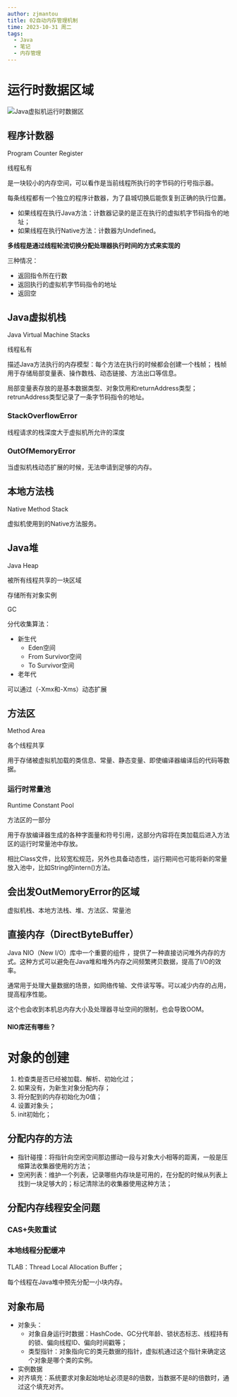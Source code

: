 ```yaml
---
author: zjmantou
title: 02自动内存管理机制
time: 2023-10-31 周二
tags:
  - Java
  - 笔记
  - 内存管理
---
```

# 运行时数据区域

![Java虚拟机运行时数据区](https://zjmantou-drawingbed.oss-cn-hangzhou.aliyuncs.com/picture/202310310207895.jpg)

## 程序计数器

Program Counter Register 

线程私有 

是一块较小的内存空间，可以看作是当前线程所执行的字节码的行号指示器。 

每条线程都有一个独立的程序计数器，为了县城切换后能恢复到正确的执行位置。 

- 如果线程在执行Java方法：计数器记录的是正在执行的虚拟机字节码指令的地址；
- 如果线程在执行Native方法：计数器为Undefined。


**多线程是通过线程轮流切换分配处理器执行时间的方式来实现的**

三种情况：
- 返回指令所在行数
- 返回执行的虚拟机字节码指令的地址
- 返回空

## Java虚拟机栈

Java Virtual Machine Stacks

线程私有 

描述Java方法执行的内存模型：每个方法在执行的时候都会创建一个栈帧； 
栈帧用于存储局部变量表、操作数栈、动态链接、方法出口等信息。 

局部变量表存放的是基本数据类型、对象饮用和returnAddress类型； 
retrunAddress类型记录了一条字节码指令的地址。 

### StackOverflowError

线程请求的栈深度大于虚拟机所允许的深度  

### OutOfMemoryError

当虚拟机栈动态扩展的时候，无法申请到足够的内存。

## 本地方法栈

Native Method Stack

虚拟机使用到的Native方法服务。

## Java堆

Java Heap

被所有线程共享的一块区域 

存储所有对象实例 

GC 

分代收集算法：
- 新生代
	- Eden空间
	- From Survivor空间
	- To Survivor空间
- 老年代

可以通过（-Xmx和-Xms）动态扩展

## 方法区

Method Area

各个线程共享 

用于存储被虚拟机加载的类信息、常量、静态变量、即使编译器编译后的代码等数据。 

### 运行时常量池

Runtime Constant Pool

方法区的一部分  

用于存放编译器生成的各种字面量和符号引用，这部分内容将在类加载后进入方法区的运行时常量池中存放。 

相比Class文件，比较宽松规范，另外也具备动态性，运行期间也可能将新的常量放入池中，比如String的intern()方法。

## 会出发OutMemoryError的区域

虚拟机栈、本地方法栈、堆、方法区、常量池

## 直接内存（DirectByteBuffer）

Java NIO（New I/O）库中一个重要的组件 ，提供了一种直接访问堆外内存的方式。这种方式可以避免在Java堆和堆外内存之间频繁拷贝数据，提高了I/O的效率。

通常用于处理大量数据的场景，如网络传输、文件读写等。可以减少内存的占用，提高程序性能。 

这个也会收到本机总内存大小及处理器寻址空间的限制，也会导致OOM。 

#### NIO库还有哪些？



# 对象的创建

1. 检查类是否已经被加载、解析、初始化过；
3. 如果没有，为新生对象分配内存；
4. 将分配到的内存初始化为0值；
5. 设置对象头；
6. init初始化；

## 分配内存的方法

- 指针碰撞：将指针向空闲空间那边挪动一段与对象大小相等的距离，一般是压缩算法收集器使用的方法；
- 空闲列表：维护一个列表，记录哪些内存块是可用的，在分配的时候从列表上找到一块足够大的；标记清除法的收集器使用这种方法；

## 分配内存线程安全问题

### CAS+失败重试

### 本地线程分配缓冲

TLAB：Thread Local Allocation Buffer；

每个线程在Java堆中预先分配一小块内存。

## 对象布局

- 对象头：
	- 对象自身运行时数据：HashCode、GC分代年龄、锁状态标志、线程持有的锁、偏向线程ID、偏向时间戳等；
	- 类型指针：对象指向它的类元数据的指针，虚拟机通过这个指针来确定这个对象是哪个类的实例。
- 实例数据
- 对齐填充：系统要求对象起始地址必须是8的倍数，当数据不是8的倍数时，通过这个填充对齐。

